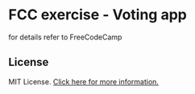 # FCC exercise - Voting app

for details refer to FreeCodeCamp

## License

MIT License. [Click here for more information.](LICENSE.md)
